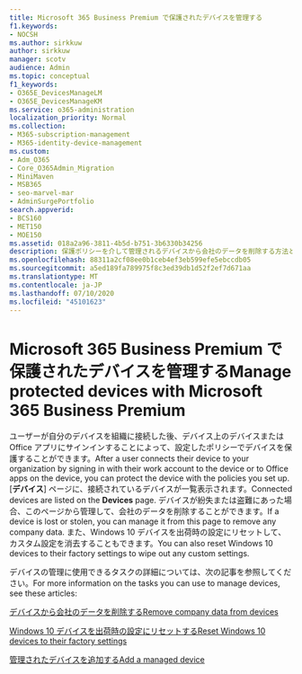 ```yaml
---
title: Microsoft 365 Business Premium で保護されたデバイスを管理する
f1.keywords:
- NOCSH
ms.author: sirkkuw
author: sirkkuw
manager: scotv
audience: Admin
ms.topic: conceptual
f1_keywords:
- O365E_DevicesManageLM
- O365E_DevicesManageKM
ms.service: o365-administration
localization_priority: Normal
ms.collection:
- M365-subscription-management
- M365-identity-device-management
ms.custom:
- Adm_O365
- Core_O365Admin_Migration
- MiniMaven
- MSB365
- seo-marvel-mar
- AdminSurgePortfolio
search.appverid:
- BCS160
- MET150
- MOE150
ms.assetid: 018a2a96-3811-4b5d-b751-3b6330b34256
description: 保護ポリシーを介して管理されるデバイスから会社のデータを削除する方法と、Windows 10 デバイスを出荷時の設定にリセットする方法について説明します。
ms.openlocfilehash: 88311a2cf08ee0b1ceb4ef3eb599efe5ebccdb05
ms.sourcegitcommit: a5ed189fa789975f8c3ed39db1d52f2ef7d671aa
ms.translationtype: MT
ms.contentlocale: ja-JP
ms.lasthandoff: 07/10/2020
ms.locfileid: "45101623"
---
```

# <a name="manage-protected-devices-with-microsoft-365-business-premium"></a><span data-ttu-id="60f53-103">Microsoft 365 Business Premium で保護されたデバイスを管理する</span><span class="sxs-lookup"><span data-stu-id="60f53-103">Manage protected devices with Microsoft 365 Business Premium</span></span>

<span data-ttu-id="60f53-104">ユーザーが自分のデバイスを組織に接続した後、デバイス上のデバイスまたは Office アプリにサインインすることによって、設定したポリシーでデバイスを保護することができます。</span><span class="sxs-lookup"><span data-stu-id="60f53-104">After a user connects their device to your organization by signing in with their work account to the device or to Office apps on the device, you can protect the device with the policies you set up.</span></span> <span data-ttu-id="60f53-105">[**デバイス**] ページに、接続されているデバイスが一覧表示されます。</span><span class="sxs-lookup"><span data-stu-id="60f53-105">Connected devices are listed on the **Devices** page.</span></span> <span data-ttu-id="60f53-106">デバイスが紛失または盗難にあった場合、このページから管理して、会社のデータを削除することができます。</span><span class="sxs-lookup"><span data-stu-id="60f53-106">If a device is lost or stolen, you can manage it from this page to remove any company data.</span></span> <span data-ttu-id="60f53-107">また、Windows 10 デバイスを出荷時の設定にリセットして、カスタム設定を消去することもできます。</span><span class="sxs-lookup"><span data-stu-id="60f53-107">You can also reset Windows 10 devices to their factory settings to wipe out any custom settings.</span></span> 

<span data-ttu-id="60f53-108">デバイスの管理に使用できるタスクの詳細については、次の記事を参照してください。</span><span class="sxs-lookup"><span data-stu-id="60f53-108">For more information on the tasks you can use to manage devices, see these articles:</span></span> 
  
[<span data-ttu-id="60f53-109">デバイスから会社のデータを削除する</span><span class="sxs-lookup"><span data-stu-id="60f53-109">Remove company data from devices</span></span>](remove-company-data.md)
  
[<span data-ttu-id="60f53-110">Windows 10 デバイスを出荷時の設定にリセットする</span><span class="sxs-lookup"><span data-stu-id="60f53-110">Reset Windows 10 devices to their factory settings</span></span>](reset-devices-to-factory-settings.md)

[<span data-ttu-id="60f53-111">管理されたデバイスを追加する</span><span class="sxs-lookup"><span data-stu-id="60f53-111">Add a managed device</span></span>](https://docs.microsoft.com/microsoft-365/business/app-protection-settings-for-android-and-ios)
  

